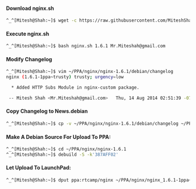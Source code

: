 #### Download nginx.sh

```bash
^_^[Mitesh@Shah:~]$ wget -c https://raw.githubusercontent.com/MiteshShah/launchpad/master/nginx/nginx.sh
```

#### Execute nginx.sh

```bash
^_^[Mitesh@Shah:~]$ bash nginx.sh 1.6.1 Mr.Miteshah@gmail.com
```

#### Modify Changelog

```bash
^_^[Mitesh@Shah:~]$ vim ~/PPA/nginx/nginx-1.6.1/debian/changelog
nginx (1.6.1-1ppa~trusty) trusty; urgency=low

  * Added HTTP Subs Module in nginx-custom package.

 -- Mitesh Shah <Mr.Miteshah@gmail.com>   Thu, 14 Aug 2014 02:51:39 -0700

```

#### Copy Changelog to News.debian

```bash
^_^[Mitesh@Shah:~]$ cp -v ~/PPA/nginx/nginx-1.6.1/debian/changelog ~/PPA/nginx/nginx-1.6.1/debian/News.debian
```

#### Make A Debian Source For Upload To PPA:

```bash
^_^[Mitesh@Shah:~]$ cd ~/PPA/nginx/nginx-1.6.1
^_^[Mitesh@Shah:~]$ debuild -S -k'387AFF02'
```

#### Let Upload To LaunchPad:

```bash
^_^[Mitesh@Shah:~]$ dput ppa:rtcamp/nginx ~/PPA/nginx/nginx_1.6.1-1ppa~trusty_source.changes
```
